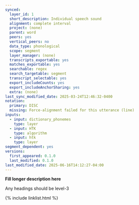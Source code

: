 ```yaml
---
synced:
  layer_id: 1
  short_description: Individual speech sound
  alignment: complete interval
  project: (none)
  parent: word
  peers: yes
  vertical_peers: no
  data_type: phonological
  scope: segment
  layer_manager: (none)
  transcripts_exportable: yes
  matches_exportable: yes
  searchable: regex
  search_targetable: segment
  transcript_selectable: yes
  export_includeCounts: yes
  export_includeAnchorSharing: yes
  extra: (none)
last_sync_modified_date: 2025-03-24T12:46:32-0400
notation:
  primary: DISC
  missing: Force-alignment failed for this utterance (line)
inputs:
  - input: dictionary_phonemes
    type: layer
  - input: HTK
    type: algorithm
  - input: htk
    type: layer
segment_dependent: yes
versions:
  first_appeared: 0.1.0
  last_modified: 0.1.0
last_modified_date: 2025-06-16T14:12:27-04:00
---
```


**Fill longer description here**

Any headings should be level-3


{% include linklist.html %}
